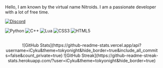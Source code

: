 Hello, I am known by the virtual name Nitroids. I am a passionate developer with a lot of free time.

[![Discord](https://img.shields.io/badge/Discord-%237289DA.svg?logo=discord&logoColor=white)](https://discord.com/users/827254107621425162)

![Python](https://img.shields.io/badge/python-3670A0?style=flat&logo=python&logoColor=ffdd54) ![C++](https://img.shields.io/badge/c++-%2300599C.svg?style=flat&logo=c%2B%2B&logoColor=white) ![Lua](https://img.shields.io/badge/lua-%232C2D72.svg?style=flat&logo=lua&logoColor=white) ![CSS3](https://img.shields.io/badge/css3-%231572B6.svg?style=flat&logo=css3&logoColor=white) ![HTML5](https://img.shields.io/badge/html5-%23E34F26.svg?style=flat&logo=html5&logoColor=white)

<br>

<div align="center">
  ![GitHub Stats](https://github-readme-stats.vercel.app/api?username=iCyku&theme=tokyonight&hide_border=true&include_all_commits=false&count_private=true)
  ![GitHub Streak](https://github-readme-streak-stats.herokuapp.com/?user=iCyku&theme=tokyonight&hide_border=true)
</div>
